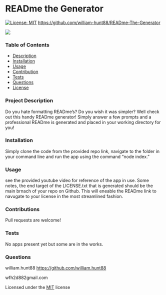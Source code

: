  # READme the Generator
  [![License: MIT](https://img.shields.io/badge/License-MIT-yellow.svg)](https://opensource.org/licenses/MIT)
  https://github.com/william-hunt88/READme-The-Generator

  <img src = "see the provided youtube video for reference of the app in use. Some notes, the end target of the LICENSE.txt that is generated should be the main brnach of your repo on Github. This will eneable the READme link to navugate to your license in the most streamlined fashion." >
  
  ### Table of Contents
  * [Description](#project-description)
  * [Installation](#installation)
  * [Usage](#usage)
  * [Contribution](#contributions)
  * [Tests](#tests)
  * [Questions](#questions)
  * [License](#license)
  
  ### Project Description
  Do you hate formatting READme’s? Do you wish it was simpler? Well check out this handy READme generator! Simply answer a few prompts and a professional READme is generated and placed in your working directory for you!

  ### Installation
  Simply clone the code from the provided repo link, navigate to the folder in your command line and run the app using the command “node index.” 

  ### Usage
  see the provided youtube video for reference of the app in use. Some notes, the end target of the LICENSE.txt that is generated should be the main brnach of your repo on Github. This will eneable the READme link to navugate to your license in the most streamlined fashion.

  ### Contributions
  Pull requests are welcome!

  ### Tests
  No apps present yet but some are in the works.

  ### Questions
  william.hunt88
  https://github.com/william.hunt88

  wfh2d882gmail.com
  
  
  Licensed under the [MIT](https://github.com/william-hunt88/READme-The-Generator/blob/main/LICENSE.txt) license
